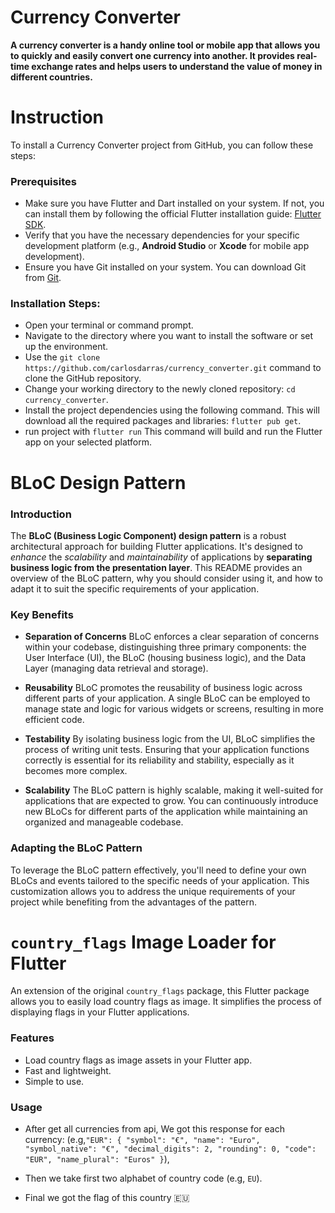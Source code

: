 # Currency Converter

**A currency converter is a handy online tool or mobile app that allows you to quickly and easily convert one currency into another. It provides real-time exchange rates and helps users to understand the value of money in different countries.**



# Instruction

  To install a Currency Converter project from GitHub, you can follow these steps:

### Prerequisites

- Make sure you have Flutter and Dart installed on your system. If not, you can install them by following the official Flutter installation guide:
  [Flutter SDK](https://flutter.dev/docs/get-started/install).
- Verify that you have the necessary dependencies for your specific development platform (e.g., **Android Studio** or **Xcode** for mobile app development).
- Ensure you have Git installed on your system. You can download Git from [Git](https://git-scm.com/downloads).

### Installation Steps:

- Open your terminal or command prompt.
- Navigate to the directory where you want to install the software or set up the environment.
- Use the `git clone https://github.com/carlosdarras/currency_converter.git` command to clone the GitHub repository.
- Change your working directory to the newly cloned repository: `cd currency_converter`.
- Install the project dependencies using the following command. This will download all the required packages and libraries: `flutter pub get`.
- run project with `flutter run` This command will build and run the Flutter app on your selected platform.



# BLoC Design Pattern

### Introduction

The **BLoC (Business Logic Component) design pattern** is a robust architectural approach for building Flutter applications. It's designed to *enhance* the *scalability* and *maintainability* of applications by **separating business logic from the presentation layer**. This README provides an overview of the BLoC pattern, why you should consider using it, and how to adapt it to suit the specific requirements of your application.

### Key Benefits
- **Separation of Concerns**
  BLoC enforces a clear separation of concerns within your codebase, distinguishing three primary components: the User Interface (UI), the BLoC (housing business logic), and the 
  Data Layer (managing data retrieval and storage).

- **Reusability**
  BLoC promotes the reusability of business logic across different parts of your application. A single BLoC can be employed to manage state and logic for various widgets or 
  screens, resulting in more efficient code.

- **Testability**
  By isolating business logic from the UI, BLoC simplifies the process of writing unit tests. Ensuring that your application functions correctly is essential for its reliability 
  and stability, especially as it becomes more complex.

- **Scalability**
  The BLoC pattern is highly scalable, making it well-suited for applications that are expected to grow. You can continuously introduce new BLoCs for different parts of the 
  application while maintaining an organized and manageable codebase.

### Adapting the BLoC Pattern

To leverage the BLoC pattern effectively, you'll need to define your own BLoCs and events tailored to the specific needs of your application. This customization allows you to address the unique requirements of your project while benefiting from the advantages of the pattern.


# `country_flags` Image Loader for Flutter

An extension of the original `country_flags` package, this Flutter package allows you to easily load country flags as image. 
It simplifies the process of displaying flags in your Flutter applications.

### Features

- Load country flags as image assets in your Flutter app.
- Fast and lightweight.
- Simple to use.


### Usage
- After get all currencies from api, We got this response for each currency:
  (e.g,`"EUR": {
            "symbol": "€",
            "name": "Euro",
            "symbol_native": "€",
            "decimal_digits": 2,
            "rounding": 0,
            "code": "EUR",
            "name_plural": "Euros"
        }`),

- Then we take first two alphabet of country code (e.g, `EU`).
- Final we got the flag of this country 🇪🇺



